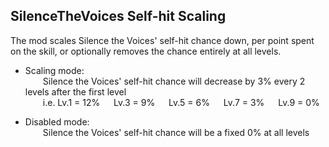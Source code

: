 ## SilenceTheVoices Self-hit Scaling

The mod scales Silence the Voices' self-hit chance down, per point spent on the skill, or optionally removes the chance entirely at all levels.

- Scaling mode:  
&emsp;&emsp;Silence the Voices' self-hit chance will decrease by 3% every 2 levels after the first level  
&emsp;&emsp;i.e. Lv.1 = 12% &emsp; Lv.3 = 9% &emsp; Lv.5 = 6% &emsp; Lv.7 = 3% &emsp; Lv.9 = 0%

- Disabled mode:  
&emsp;&emsp;Silence the Voices' self-hit chance will be a fixed 0% at all levels
